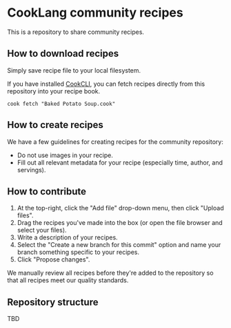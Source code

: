 # CookLang community recipes

This is a repository to share community recipes.

## How to download recipes

Simply save recipe file to your local filesystem.

If you have installed [CookCLI](https://cooklang.org/cli/), you can fetch recipes directly from this repository into your recipe book. 

`cook fetch "Baked Potato Soup.cook"`

## How to create recipes

We have a few guidelines for creating recipes for the community repository:

* Do not use images in your recipe.
* Fill out all relevant metadata for your recipe (especially time, author, and servings).

## How to contribute

1. At the top-right, click the "Add file" drop-down menu, then click "Upload files". 
2. Drag the recipes you've made into the box (or open the file browser and select your files).
3. Write a description of your recipes.
4. Select the "Create a new branch for this commit" option and name your branch something specific to your recipes.
5. Click "Propose changes".

We manually review all recipes before they're added to the repository so that all recipes meet our quality standards.

## Repository structure

TBD
